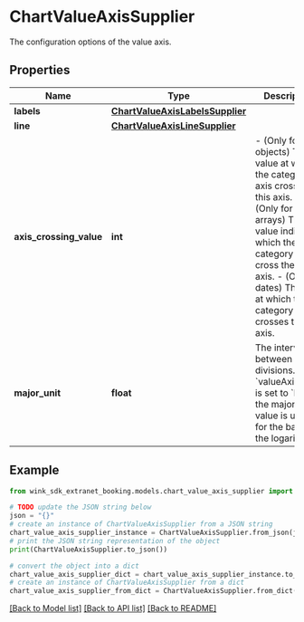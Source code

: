 # ChartValueAxisSupplier

The configuration options of the value axis.

## Properties

Name | Type | Description | Notes
------------ | ------------- | ------------- | -------------
**labels** | [**ChartValueAxisLabelsSupplier**](ChartValueAxisLabelsSupplier.md) |  | [optional] 
**line** | [**ChartValueAxisLineSupplier**](ChartValueAxisLineSupplier.md) |  | [optional] 
**axis_crossing_value** | **int** | - (Only for objects) The value at which the category axis crosses this axis. - (Only for arrays) The value indices at which the category axes cross the value axis. - (Only for dates) The date at which the category axis crosses this axis. | [optional] 
**major_unit** | **float** | The interval between major divisions. If &#x60;valueAxis.type&#x60; is set to &#x60;log&#x60;, the majorUnit value is used for the base of the logarithm. | [optional] 

## Example

```python
from wink_sdk_extranet_booking.models.chart_value_axis_supplier import ChartValueAxisSupplier

# TODO update the JSON string below
json = "{}"
# create an instance of ChartValueAxisSupplier from a JSON string
chart_value_axis_supplier_instance = ChartValueAxisSupplier.from_json(json)
# print the JSON string representation of the object
print(ChartValueAxisSupplier.to_json())

# convert the object into a dict
chart_value_axis_supplier_dict = chart_value_axis_supplier_instance.to_dict()
# create an instance of ChartValueAxisSupplier from a dict
chart_value_axis_supplier_from_dict = ChartValueAxisSupplier.from_dict(chart_value_axis_supplier_dict)
```
[[Back to Model list]](../README.md#documentation-for-models) [[Back to API list]](../README.md#documentation-for-api-endpoints) [[Back to README]](../README.md)



